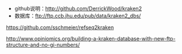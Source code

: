 + github说明：http://github.com/DerrickWood/kraken2
+ 数据库：ftp://ftp.ccb.jhu.edu/pub/data/kraken2_dbs/

https://github.com/sschmeier/refseq2kraken

http://www.opiniomics.org/building-a-kraken-database-with-new-ftp-structure-and-no-gi-numbers/

